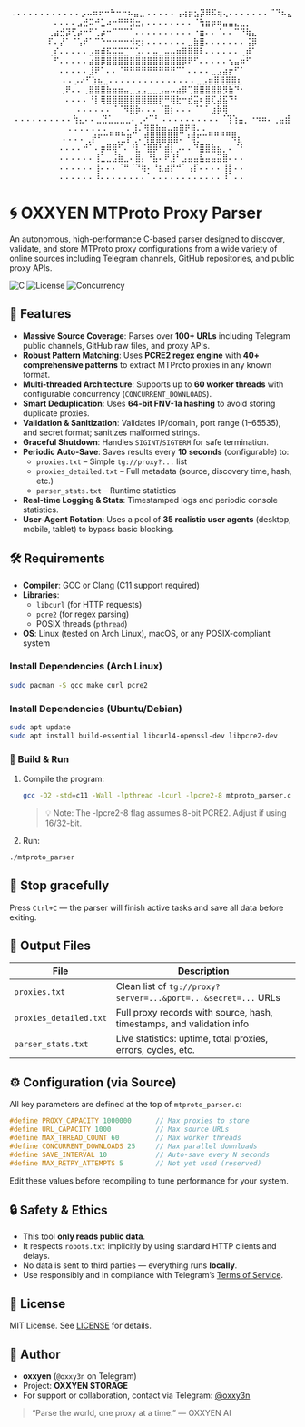 <div align="center">
.
⠄⠄⠄⠄⠄⠄⠄⠄⠄⠄⠄⡠⠤⠶⠖⠒⠓⠒⠒⠦⣤⣀
⠄⠄⠄⠄⠄⢠⢴⡶⣢⡽⠿⠯⢶⢄⠄⠄⠄⠄⠄⠄⠄⠉⠙⠦⣄
⠄⠄⠄⠄⣠⣚⠭⠚⣁⠴⠒⠛⠛⣻⣒⡄⠄⠄⠄⠄⠄⠄⠄⠄⠈⢳⣶⡶⠶⣤⣤⣄⣀⡀
⢀⣴⣚⡽⢋⡴⠒⠋⢁⡴⠒⠉⠉⠉⠁⠄⠄⠄⠄⠄⠄⠄⠄⠄⠄⠐⣶⠄⠄⠈⠄⠄⠉⠙⢷⣄
⠏⠄⡜⠁⠈⢡⠞⠁⠉⠑⠒⠒⠒⠒⠺⢖⡆⠄⠄⠄⠄⠄⠄⠄⣀⣷⣿⠄⠄⠄⠄⠄⠄⠄⢨⡿
⢀⡎⠄⠄⠄⠄⠄⣠⣶⣾⣯⣭⣭⣉⠉⣡⠄⠄⣤⣀⣤⣤⣶⣿⣿⣿⠇⠄⠄⠄⠄⠄⠄⢀⡾⠁
⠋⠄⠄⠄⠄⠄⣴⣿⡿⣿⣿⣿⣿⣿⣿⣿⣿⣿⣿⣿⣿⣿⡿⠟⠋⠄⠄⠄⠄⠄⢢⣤⠶⠋
⠄⠄⠄⠄⠄⣸⠟⠁⠄⠄⠈⠛⠛⠛⠛⠛⠛⠛⠛⠛⠉⠁⠄⠄⠄⠄⣀⣠⣴⡖⠋⠁
⠄⠄⡠⠔⠋⣱⣦⣀⠄⠄⠄⠄⠄⠄⠄⠄⠄⠄⠄⠄⠄⠄⠄⣀⣠⣶⣿⣿⣿⣿⣆
⢀⠟⠄⠄⢀⣿⣿⣿⣷⣶⣶⣤⣀⣠⣠⣀⣀⣠⣤⠤⣴⡿⢉⣿⣿⣿⣿⣿⡻⣷⠙⠂
⠄⠄⠄⠄⠘⡇⢿⣿⣿⣿⣿⣿⣿⣿⣿⣿⡟⠛⢿⣗⠒⣞⣭⠆⣿⢏⣼⣯⠙⠃
⠄⠄⠄⠄⠄⠄⠈⠈⠻⣿⡷⠄⠄⠄⠈⣿⡆⠄⠄⠄⠈⠁⠁⣰⡷⢿
⠄⠄⠄⠄⠄⠄⠄⠄⠄⠄⢳⣄⠄⠄⣀⣙⣁⣀⣀⣀⠄⢀⠔⠉⠃
⠄⠄⠄⠄⠄⠄⠄⠄⠄⠄⠈⢹⢱⣤⡀⠐⠲⠶⠄⢀⣤⣾
⠄⠄⠄⠄⠄⠄⠄⣀⣀⡀⠄⣸⠄⢻⣿⣷⣶⣤⣶⣿⠟⢿⠄⠄⣀⣀⣀⣀⣀
⠄⠄⠄⠄⢀⡞⠋⠉⠉⢉⣉⡟⢀⠄⢻⣿⣿⣿⣿⣿⠄⠘⢿⡋⠉⠉⠉⠉⠉⠻⣆
⠄⠄⠄⠄⠚⠁⠄⡶⠿⢿⠋⠄⠘⣇⠈⣿⡿⠃⣾⡇⡠⠄⠄⠙⣿⣿⣷⣦⡀⠄⠈⠃
⠄⠄⠄⠄⠄⠄⢸⣁⣀⣨⣷⣀⠄⣿⡄⠘⣧⠄⠟⣸⠃⣠⣤⣤⣧⣤⣤⣭⣿⠄⠄⠄
⠄⠄⠄⠄⠄⠄⢸⠄⠄⠄⠈⠛⠈⠙⢷⠄⠘⣆⣴⡟⠚⠁⢠⡏⠄⠄⠄⠄⢸⡇⠄⠄
⠄⠄⠄⠄⠄⠄⠸⠄⠄⠄⠄⠄⠄⠄⠄⠁⠄⠄⠄⠄⠄⠄⠄⠄⠄⠄⠄⠄⠸⠁⠄⠄

</div>
  
# 🌀 OXXYEN MTProto Proxy Parser

An autonomous, high-performance C-based parser designed to discover, validate, and store MTProto proxy configurations from a wide variety of online sources including Telegram channels, GitHub repositories, and public proxy APIs.

![C](https://img.shields.io/badge/language-C-blue)
![License](https://img.shields.io/badge/license-MIT-green)
![Concurrency](https://img.shields.io/badge/concurrency-multithreaded-brightgreen)

## 📌 Features

- **Massive Source Coverage**: Parses over **100+ URLs** including Telegram public channels, GitHub raw files, and proxy APIs.
- **Robust Pattern Matching**: Uses **PCRE2 regex engine** with **40+ comprehensive patterns** to extract MTProto proxies in any known format.
- **Multi-threaded Architecture**: Supports up to **60 worker threads** with configurable concurrency (`CONCURRENT_DOWNLOADS`).
- **Smart Deduplication**: Uses **64-bit FNV-1a hashing** to avoid storing duplicate proxies.
- **Validation & Sanitization**: Validates IP/domain, port range (1–65535), and secret format; sanitizes malformed strings.
- **Graceful Shutdown**: Handles `SIGINT`/`SIGTERM` for safe termination.
- **Periodic Auto-Save**: Saves results every **10 seconds** (configurable) to:
  - `proxies.txt` – Simple `tg://proxy?...` list
  - `proxies_detailed.txt` – Full metadata (source, discovery time, hash, etc.)
  - `parser_stats.txt` – Runtime statistics
- **Real-time Logging & Stats**: Timestamped logs and periodic console statistics.
- **User-Agent Rotation**: Uses a pool of **35 realistic user agents** (desktop, mobile, tablet) to bypass basic blocking.

## 🛠️ Requirements

- **Compiler**: GCC or Clang (C11 support required)
- **Libraries**:
  - `libcurl` (for HTTP requests)
  - `pcre2` (for regex parsing)
  - POSIX threads (`pthread`)
- **OS**: Linux (tested on Arch Linux), macOS, or any POSIX-compliant system

### Install Dependencies (Arch Linux)

```bash
sudo pacman -S gcc make curl pcre2
```

### Install Dependencies (Ubuntu/Debian)
```bash
sudo apt update
sudo apt install build-essential libcurl4-openssl-dev libpcre2-dev
```

### 🚀 Build & Run
1. Compile the program:
   ```bash
   gcc -O2 -std=c11 -Wall -lpthread -lcurl -lpcre2-8 mtproto_parser.c -o mtproto_parser
   ```
   > 💡 Note: The -lpcre2-8 flag assumes 8-bit PCRE2. Adjust if using 16/32-bit. 

2. Run:
```bash
./mtproto_parser
```

## 🛑 Stop gracefully

Press `Ctrl+C` — the parser will finish active tasks and save all data before exiting.

## 📁 Output Files

| File | Description |
|------|-------------|
| `proxies.txt` | Clean list of `tg://proxy?server=...&port=...&secret=...` URLs |
| `proxies_detailed.txt` | Full proxy records with source, hash, timestamps, and validation info |
| `parser_stats.txt` | Live statistics: uptime, total proxies, errors, cycles, etc. |

## ⚙️ Configuration (via Source)

All key parameters are defined at the top of `mtproto_parser.c`:

```c
#define PROXY_CAPACITY 1000000      // Max proxies to store
#define URL_CAPACITY 1000           // Max source URLs
#define MAX_THREAD_COUNT 60         // Max worker threads
#define CONCURRENT_DOWNLOADS 25     // Max parallel downloads
#define SAVE_INTERVAL 10            // Auto-save every N seconds
#define MAX_RETRY_ATTEMPTS 5        // Not yet used (reserved)
```

Edit these values before recompiling to tune performance for your system.

## 🔒 Safety & Ethics

- This tool **only reads public data**.
- It respects `robots.txt` implicitly by using standard HTTP clients and delays.
- No data is sent to third parties — everything runs **locally**.
- Use responsibly and in compliance with Telegram’s [Terms of Service](https://telegram.org/tos).

## 📜 License

MIT License. See [LICENSE](LICENSE) for details.

## 💬 Author

- **oxxyen** (`@oxxy3n` on Telegram)  
- Project: **OXXYEN STORAGE**  
- For support or collaboration, contact via Telegram: [@oxxy3n](https://t.me/oxxy3n)

> “Parse the world, one proxy at a time.” — OXXYEN AI
